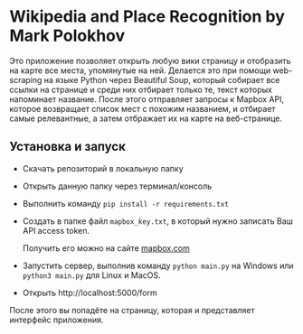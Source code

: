 # Wikipedia and Place Recognition by Mark Polokhov

Это приложение позволяет открыть любую вики страницу и отобразить на карте все места, упомянутые на ней.
Делается это при помощи web-scraping на языке Python через Beautiful Soup, который собирает все ссылки на странице и среди них отбирает только те, текст которых напоминает название.
После этого отправляет запросы к Mapbox API, которое возвращает список мест с похожим названием, и отбирает самые релевантные, а затем отбражает их на карте на веб-странице. 

## Установка и запуск

+ Скачать репозиторий в локальную папку
+ Открыть данную папку через терминал/консоль
+ Выполнить команду ```pip install -r requirements.txt```
+ Создать в папке файл ```mapbox_key.txt```, в который нужно записать Ваш API access token.
  
  Получить его можно на сайте [mapbox.com](https://www.mapbox.com/)
  
+ Запустить сервер, выполнив команду ```python main.py``` на Windows или ```python3 main.py``` для Linux и MacOS.
+ Открыть http://localhost:5000/form

После этого вы попадёте на страницу, которая и представляет интерфейс приложения.
